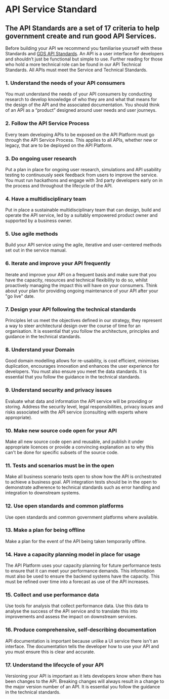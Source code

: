 # API Service Standard 

## The API Standards are a set of 17 criteria to help government create and run good API Services. 

Before building your API we recommend you familiarise yourself with these Standards and [GDS API Standards](https://www.gov.uk/guidance/gds-api-technical-and-data-standards). An API is a user interface for developers and shouldn’t just be functional but simple to use. Further reading for those who hold a more technical role can be found in our API Technical Standards. All APIs must meet the Service and Technical Standards. 

### 1. Understand the needs of your API consumers
You must understand the needs of your API consumers by conducting research to develop knowledge of who they are and what that means for the design of the API and the associated documentation. You should think of an API as a “product” designed around user needs and user journeys.

### 2. Follow the API Service Process 
Every team developing APIs to be exposed on the API Platform must go through the API Service Process. This applies to all APIs, whether new or legacy, that are to be deployed on the API Platform. 

### 3. Do ongoing user research 
Put a plan in place for ongoing user research, simulations and API usability testing to continuously seek feedback from users to improve the service. You must run hackathons and engage with 3rd party developers early on in the process and throughout the lifecycle of the API. 

### 4. Have a multidisciplinary team 
Put in place a sustainable multidisciplinary team that can design, build and operate the API service, led by a suitably empowered product owner and supported by a business owner.

### 5. Use agile methods 
Build your API service using the agile, iterative and user-centered methods set out in the service manual. 

### 6. Iterate and improve your API frequently 
Iterate and improve your API on a frequent basis and make sure that you have the capacity, resources and technical flexibility to do so, whilst proactively managing the impact this will have on your consumers. Think about your plan for providing ongoing maintenance of your API after your "go live" date. 

### 7. Design your API following the technical standards
Principles let us meet the objectives defined in our strategy, they represent a way to steer architectural design over the course of time for an organisation. It is essential that you follow the architecture, principles and guidance in the technical standards.

### 8. Understand your Domain 
Good domain modelling allows for re-usability, is cost efficient, minimises duplication, encourages innovation and enhances the user experience for developers. You must also ensure you meet the data standards. It is essential that you follow the guidance in the technical standards.

### 9. Understand security and privacy issues 
Evaluate what data and information the API service will be providing or storing. Address the security level, legal responsibilities, privacy issues and risks associated with the API service (consulting with experts where appropriate). 

### 10. Make new source code open for your API 
Make all new source code open and reusable, and publish it under appropriate licences or provide a convincing explanation as to why this can't be done for specific subsets of the source code.

### 11. Tests and scenarios must be in the open 
Make all business scenario tests open to show how the API is orchestrated to achieve a business goal. API integration tests should be in the open to demonstrate adherence to technical standards such as error handling and integration to downstream systems. 

### 12. Use open standards and common platforms 
Use open standards and common government platforms where available.

### 13. Make a plan for being offline 
Make a plan for the event of the API being taken temporarily offline.

### 14. Have a capacity planning model in place for usage
The API Platform uses your capacity planning for future performance tests to ensure that it can meet your performance demands. This information must also be used to ensure the backend systems have the capacity. This must be refined over time into a forecast as use of the API increases.

### 15. Collect and use performance data 
Use tools for analysis that collect performance data. Use this data to analyse the success of the API service and to translate this into improvements and assess the impact on downstream services.

### 16. Produce comprehensive, self-describing documentation
API documentation is important because unlike a UI service there isn't an interface. The documentation tells the developer how to use your API and you must ensure this is clear and accurate.  

### 17. Understand the lifecycle of your API
Versioning your API is important as it lets developers know when there has been changes to the API.  Breaking changes will always result in a change to the major version number of an API. It is essential you follow the guidance in the technical standards. 


